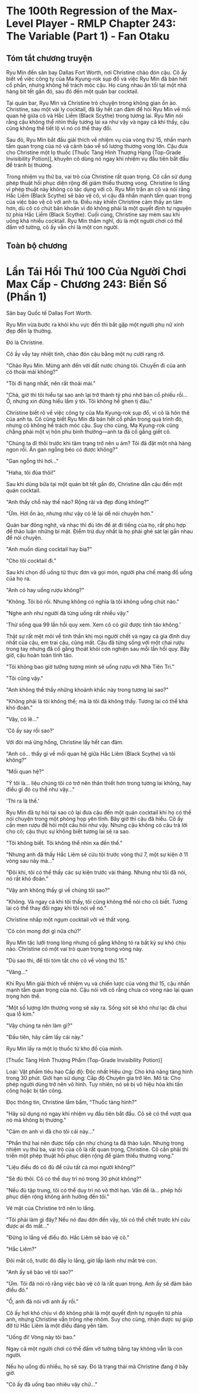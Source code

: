 # The 100th Regression of the Max-Level Player - RMLP Chapter 243: The Variable (Part 1) - Fan Otaku

## Tóm tắt chương truyện

Ryu Min đến sân bay Dallas Fort Worth, nơi Christine chào đón cậu. Cô ấy biết về việc công ty của Ma Kyung-rok sụp đổ và việc Ryu Min đã bán hết cổ phần, nhưng không hề trách móc cậu. Họ cùng nhau ăn tối tại một nhà hàng bít tết gần đó, sau đó đến một quán bar cocktail.

Tại quán bar, Ryu Min và Christine trò chuyện trong không gian ồn ào. Christine, sau một vài ly cocktail, đã lấy hết can đảm để hỏi Ryu Min về mối quan hệ giữa cô và Hắc Liềm (Black Scythe) trong tương lai. Ryu Min nói rằng cậu không thể nhìn thấy tương lai xa như vậy và ngay cả khi thấy, cậu cũng không thể tiết lộ vì nó có thể thay đổi.

Sau đó, Ryu Min bắt đầu giải thích về nhiệm vụ của vòng thứ 15, nhấn mạnh tầm quan trọng của nó và cảnh báo về số lượng thương vong lớn. Cậu đưa cho Christine một lọ thuốc [Thuốc Tàng Hình Thượng Hạng (Top-Grade Invisibility Potion)], khuyên cô dùng nó ngay khi nhiệm vụ đầu tiên bắt đầu để tránh bị thương.

Trong nhiệm vụ thứ ba, vai trò của Christine rất quan trọng. Cô cần sử dụng phép thuật hồi phục diện rộng để giảm thiểu thương vong. Christine lo lắng vì phép thuật này không có tác dụng với cô. Ryu Min trấn an cô và nói rằng Hắc Liềm (Black Scythe) sẽ bảo vệ cô, vì cậu đã nhấn mạnh tầm quan trọng của việc bảo vệ cô với anh ta. Điều này khiến Christine cảm thấy an tâm hơn, dù cô có chút băn khoăn vì đó không phải là một quyết định tự nguyện từ phía Hắc Liềm (Black Scythe). Cuối cùng, Christine say mèm sau khi uống khá nhiều cocktail. Ryu Min thầm nghĩ, dù là một người chơi có thể đấm vỡ tường, cô ấy vẫn chỉ là một con người.

## Toàn bộ chương

# Lần Tái Hồi Thứ 100 Của Người Chơi Max Cấp - Chương 243: Biến Số (Phần 1)

Sân bay Quốc tế Dallas Fort Worth.

Ryu Min vừa bước ra khỏi khu vực đến thì bắt gặp một người phụ nữ xinh đẹp đến lạ thường.

Đó là Christine.

Cô ấy vẫy tay nhiệt tình, chào đón cậu bằng một nụ cười rạng rỡ.

"Chào Ryu Min. Mừng anh đến với đất nước chúng tôi. Chuyến đi của anh có thoải mái không?"

"Tôi đi hạng nhất, nên rất thoải mái."

"Chà, giờ thì tôi hiểu tại sao anh lại trở thành tỷ phú nhờ bán cổ phiếu rồi... Ồ, nhưng xin đừng hiểu lầm ý tôi. Tôi không hề ghen tị đâu."

Christine biết rõ về việc công ty của Ma Kyung-rok sụp đổ, vì cô là hôn thê của anh ta. Cô cũng biết Ryu Min đã bán hết cổ phần trong quá trình đó, nhưng cô không hề trách móc cậu. Suy cho cùng, Ma Kyung-rok cũng chẳng phải một vị hôn phu bình thường—anh ta đã cố gắng giết cô.

"Chúng ta đi thôi trước khi tâm trạng trở nên u ám? Tôi đã đặt một nhà hàng ngon rồi. Ăn gan ngỗng béo có được không?"

"Gan ngỗng thì hơi..."

"Haha, tôi đùa thôi!"

Sau khi dùng bữa tại một quán bít tết gần đó, Christine dẫn cậu đến một quán cocktail.

"Anh thấy chỗ này thế nào? Rộng rãi và đẹp đúng không?"

"Ừm. Hơi ồn ào, nhưng như vậy có lẽ lại dễ nói chuyện hơn."

Quán bar đông nghịt, và nhạc thì đủ lớn để át đi tiếng của họ, rất phù hợp để thảo luận những bí mật. Điểm trừ duy nhất là họ phải ghé sát lại gần nhau để nói chuyện.

"Anh muốn dùng cocktail hay bia?"

"Cho tôi cocktail đi."

Sau khi chọn đồ uống từ thực đơn và gọi món, người pha chế mang đồ uống của họ ra.

"Anh có hay uống rượu không?"

"Không. Tôi bỏ rồi. Nhưng không có nghĩa là tôi không uống chút nào."

"Nghe anh như người đã từng uống rất nhiều vậy."

'Thử sống qua 99 lần hồi quy xem. Xem cô có giữ được tỉnh táo không.'

Thật sự rất mệt mỏi về tinh thần khi mọi người chết và ngay cả gia đình duy nhất của cậu, em trai cậu, cũng mất. Cậu đã từng sống với một chai rượu trong tay nhưng đã cố gắng thoát khỏi cơn nghiện sau mỗi lần hồi quy. Bây giờ, cậu hoàn toàn tỉnh táo.

"Tôi không bao giờ tưởng tượng mình sẽ uống rượu với Nhà Tiên Tri."

"Tôi cũng vậy."

"Anh không thể thấy những khoảnh khắc này trong tương lai sao?"

"Không phải là tôi không thể; mà là tôi đã không thấy. Tương lai có thể khá khó đoán."

"Vậy, có lẽ..."

'Cô ấy say rồi sao?'

Với đôi má ửng hồng, Christine lấy hết can đảm.

"Anh có... thấy gì về mối quan hệ giữa Hắc Liêm (Black Scythe) và tôi không?"

"Mối quan hệ?"

"Ý tôi là... liệu chúng tôi có trở nên thân thiết hơn trong tương lai không, hay điều gì đó cụ thể như vậy..."

'Thì ra là thế.'

Ryu Min đã tự hỏi tại sao cô lại đưa cậu đến một quán cocktail khi họ có thể nói chuyện trong một phòng họp yên tĩnh. Bây giờ thì cậu đã hiểu. Cô ấy cần men rượu để hỏi một câu hỏi như vậy. Nhưng cậu không có câu trả lời cho cô; cậu thực sự không biết tương lai sẽ ra sao.

"Tôi không biết. Tôi không thể nhìn xa đến thế."

"Nhưng anh đã thấy Hắc Liêm sẽ cứu tôi trước vòng thứ 7, một sự kiện ở 11 vòng sau này mà..."

"Đôi khi, tôi có thể thấy các sự kiện trước vài tháng. Nhưng như tôi đã nói, nó rất khó đoán."

"Vậy anh không thấy gì về chúng tôi sao?"

"Không. Và ngay cả khi tôi thấy, tôi cũng không thể nói cho cô biết. Tương lai có thể thay đổi ngay khi tôi nói về nó."

Christine nhấp một ngụm cocktail với vẻ thất vọng.

'Cô còn mong đợi gì nữa chứ?'

Ryu Min tặc lưỡi trong lòng nhưng cố gắng không tỏ ra bất kỳ sự khó chịu nào. Christine có một vai trò quan trọng trong vòng này.

"Dù sao thì, để tôi tóm tắt cho cô về vòng thứ 15."

"Vâng..."

Khi Ryu Min giải thích về nhiệm vụ và chiến lược của vòng thứ 15, cậu nhấn mạnh tầm quan trọng của nó. Cậu nói với cô rằng chưa có vòng nào lại quan trọng hơn thế.

"Một số lượng lớn thương vong sẽ xảy ra. Sống sót sẽ khó như lạc đà chui qua lỗ kim."

"Vậy chúng ta nên làm gì?"

"Đầu tiên, hãy cầm lấy cái này."

Ryu Min lấy ra một lọ thuốc từ kho đồ của mình.

[Thuốc Tàng Hình Thượng Phẩm (Top-Grade Invisibility Potion)]

Loại: Vật phẩm tiêu hao
Cấp độ: Độc nhất
Hiệu ứng: Cho khả năng tàng hình trong 30 phút.
Giới hạn sử dụng: Cấp độ Chuyên gia trở lên.
Mô tả: Cho phép người dùng trở nên vô hình. Tuy nhiên, nó sẽ bị vô hiệu hóa khi tấn công hoặc bị tấn công.

Đọc thông tin, Christine lẩm bẩm, "Thuốc tàng hình?"

"Hãy sử dụng nó ngay khi nhiệm vụ đầu tiên bắt đầu. Cô sẽ có thể vượt qua nó mà không bị thương."

"Cảm ơn anh vì đã cho tôi cái này..."

"Phần thứ hai nên được tiếp cận như chúng ta đã thảo luận. Nhưng trong nhiệm vụ thứ ba, vai trò của cô là rất quan trọng, Christine. Cô cần phải thi triển một phép thuật hồi phục diện rộng để giảm thiểu thương vong."

"Liệu điều đó có đủ để cứu tất cả mọi người không?"

"Sẽ đủ thôi. Cô có thể duy trì nó trong 30 phút không?"

"Nếu đủ tập trung, tôi có thể duy trì nó vô thời hạn. Vấn đề là... phép hồi phục diện rộng không ảnh hưởng đến tôi."

Vẻ mặt của Christine trở nên lo lắng.

"Tôi phải làm gì đây? Nếu nó đau đớn đến vậy, tôi có thể chết trước khi cứu được ai đó mất..."

"Đừng lo lắng về điều đó. Hắc Liêm sẽ bảo vệ cô."

"Hắc Liêm?"

Đôi mắt cô, trước đó đầy lo lắng, giờ lấp lánh như mắt trẻ con.

"Anh ấy sẽ bảo vệ tôi sao?"

"Ừm. Tôi đã nói rõ rằng việc bảo vệ cô là rất quan trọng. Anh ấy sẽ đảm bảo điều đó."

"Ồ, anh đã nói với anh ấy rồi."

Cô ấy hơi khó chịu vì đó không phải là một quyết định tự nguyện từ phía anh, nhưng Christine vẫn trông nhẹ nhõm. Suy cho cùng, nhận được sự giúp đỡ từ Hắc Liêm là một điều đáng yên tâm.

"Uống đi! Vòng này tôi bao."

Ngay cả một người chơi có thể đấm vỡ tường bằng tay không vẫn là con người.

Nếu họ uống đủ nhiều, họ sẽ say. Đó là trạng thái mà Christine đang ở bây giờ.

"Cô ấy đã uống bao nhiêu vậy chứ..."